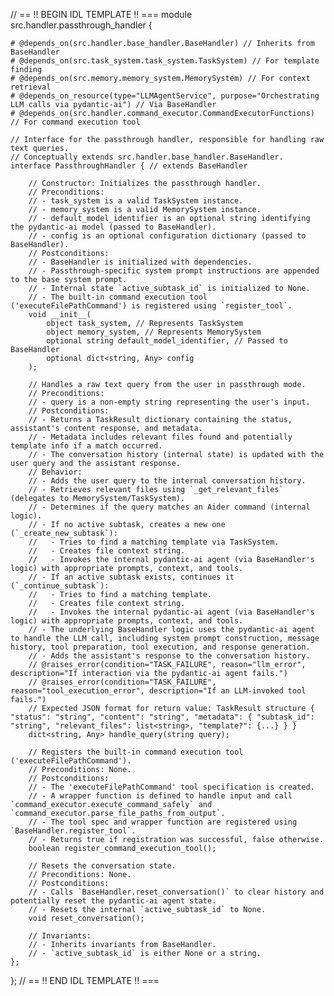 // == !! BEGIN IDL TEMPLATE !! ===
module src.handler.passthrough_handler {

    # @depends_on(src.handler.base_handler.BaseHandler) // Inherits from BaseHandler
    # @depends_on(src.task_system.task_system.TaskSystem) // For template finding
    # @depends_on(src.memory.memory_system.MemorySystem) // For context retrieval
    # @depends_on_resource(type="LLMAgentService", purpose="Orchestrating LLM calls via pydantic-ai") // Via BaseHandler
    # @depends_on(src.handler.command_executor.CommandExecutorFunctions) // For command execution tool

    // Interface for the passthrough handler, responsible for handling raw text queries.
    // Conceptually extends src.handler.base_handler.BaseHandler.
    interface PassthroughHandler { // extends BaseHandler

        // Constructor: Initializes the passthrough handler.
        // Preconditions:
        // - task_system is a valid TaskSystem instance.
        // - memory_system is a valid MemorySystem instance.
        // - default_model_identifier is an optional string identifying the pydantic-ai model (passed to BaseHandler).
        // - config is an optional configuration dictionary (passed to BaseHandler).
        // Postconditions:
        // - BaseHandler is initialized with dependencies.
        // - Passthrough-specific system prompt instructions are appended to the base system prompt.
        // - Internal state `active_subtask_id` is initialized to None.
        // - The built-in command execution tool ('executeFilePathCommand') is registered using `register_tool`.
        void __init__(
            object task_system, // Represents TaskSystem
            object memory_system, // Represents MemorySystem
            optional string default_model_identifier, // Passed to BaseHandler
            optional dict<string, Any> config
        );

        // Handles a raw text query from the user in passthrough mode.
        // Preconditions:
        // - query is a non-empty string representing the user's input.
        // Postconditions:
        // - Returns a TaskResult dictionary containing the status, assistant's content response, and metadata.
        // - Metadata includes relevant files found and potentially template info if a match occurred.
        // - The conversation history (internal state) is updated with the user query and the assistant response.
        // Behavior:
        // - Adds the user query to the internal conversation history.
        // - Retrieves relevant files using `_get_relevant_files` (delegates to MemorySystem/TaskSystem).
        // - Determines if the query matches an Aider command (internal logic).
        // - If no active subtask, creates a new one (`_create_new_subtask`):
        //   - Tries to find a matching template via TaskSystem.
        //   - Creates file context string.
        //   - Invokes the internal pydantic-ai agent (via BaseHandler's logic) with appropriate prompts, context, and tools.
        // - If an active subtask exists, continues it (`_continue_subtask`):
        //   - Tries to find a matching template.
        //   - Creates file context string.
        //   - Invokes the internal pydantic-ai agent (via BaseHandler's logic) with appropriate prompts, context, and tools.
        // - The underlying BaseHandler logic uses the pydantic-ai agent to handle the LLM call, including system prompt construction, message history, tool preparation, tool execution, and response generation.
        // - Adds the assistant's response to the conversation history.
        // @raises_error(condition="TASK_FAILURE", reason="llm_error", description="If interaction via the pydantic-ai agent fails.")
        // @raises_error(condition="TASK_FAILURE", reason="tool_execution_error", description="If an LLM-invoked tool fails.")
        // Expected JSON format for return value: TaskResult structure { "status": "string", "content": "string", "metadata": { "subtask_id": "string", "relevant_files": list<string>, "template?": {...} } }
        dict<string, Any> handle_query(string query);

        // Registers the built-in command execution tool ('executeFilePathCommand').
        // Preconditions: None.
        // Postconditions:
        // - The 'executeFilePathCommand' tool specification is created.
        // - A wrapper function is defined to handle input and call `command_executor.execute_command_safely` and `command_executor.parse_file_paths_from_output`.
        // - The tool spec and wrapper function are registered using `BaseHandler.register_tool`.
        // - Returns true if registration was successful, false otherwise.
        boolean register_command_execution_tool();

        // Resets the conversation state.
        // Preconditions: None.
        // Postconditions:
        // - Calls `BaseHandler.reset_conversation()` to clear history and potentially reset the pydantic-ai agent state.
        // - Resets the internal `active_subtask_id` to None.
        void reset_conversation();

        // Invariants:
        // - Inherits invariants from BaseHandler.
        // - `active_subtask_id` is either None or a string.
    };
};
// == !! END IDL TEMPLATE !! ===
